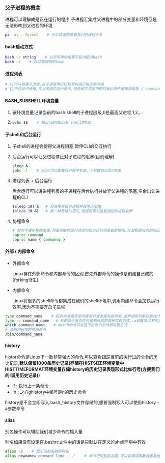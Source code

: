 ### 父子进程的概念

进程可以理解成是正在运行的程序,子进程汇集成父进程中的部分变量和环境但是无法影响到父进程的环境

```bash
ps -al --forest    # 可以快速的查看我们的进程关系
```

#### bash启动方式

```bash
bash -c string    # 从字符串中接受不启动新的bash
bash -r    # 启动受限制的bash
```

#### 进程列表

```bash
# ()可以创建子进程,在子进程中运行括号内运行指定命令组
# {}不启动子进程,在当前组内运行命令,但是该方式使用的时候必须严格按照排版 { command; }两个空格和分号一个都不能少
```

#### BASH_SUBSHELL环境变量

1. 该环境变量记录当前的bash shell的子进程层级,0是最高父进程,1,2,...

2. ```bash
   echo $$    # 输出当前的bash shell的PID
   ```

#### 子shell和后台运行

1. 子shell的进程会使得父进程阻塞,暂停CLI的交互执行

2. 后台运行可以让父进程停止对子进程的阻塞(目前理解)

   ```bash
   sleep &
   jobs -l    # jobs可以查看后台程序状态,-l参数可以显示PID 
   ```

3. 进程列表 + 后台运行

   后台运行可以讲进程列表的子进程在后台执行并放弃父进程的阻塞,空余出父进程的CLI

   ```bash
   (sleep 10) &   # 父进程开启子进程并且停止阻塞
   (sleep 10 &)   # 另一种奇怪的用法,进程脱离父进程被别的进程收养
   ```

4. 协程命令

   ```bash
   # 暂时不懂协程的原理,但是目前的运行状态时后台运行但是截断输出,父进程是当前的bash shell
   coproc command
   coproc name { command; }
   ```

#### 外部 / 内部命令

* 外部命令

  Linux存在外部命令和内部命令的区别,首先外部命令的操作是创建自己成的(forking衍生)

* 内部命令

  Linux将很多的shell命令都集成在我们的shell环境中,调用内建命令会加快运行效率,因为不需要开启子进程

```bash
type command_name    # 区别命令是否是内建命令或者是外部命令,是外部命令都存放在/bin/目录下
type -a command_name   # 有的命令有存在內建和外部的两种实现方式,-a参数可以罗列出来所有的命令的两种情况
which command_name    # which命令只会显示出命令的外部实现方式
# 滴啊用程序的外部命令
/bin/command_name
```

#### history

histor命令是Linux下一款非常强大的命令,可以查看跟踪当前的执行过的命令的历史记录,**默认保留1000条历史记录(存储在HISTSIZE环境变量中HISTTIMEFORMAT环境变量存储history的历史记录表现形式比如行号(方便我们的!调用历史记录))**

* !! : 执行上一条命令
* !n : 之心ghistory中编号是n的历史命令

history是不会立即写入.bash_history文件存储的,想要强制写入可以使用history -a参数命令

#### alias

别名操作可以辅助我们减少命令的输入量

别名如果没有设定在.bashrc文件中的话是只默认在定义的shell环境中有效

```bash
alias -p    # 显示当前系统的别名
alias newname='command line ...'    # 命令行的别名设置,可以设置成函数或者其他组合命令的简写别名
```

